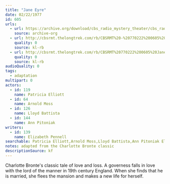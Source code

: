 ```yaml
---
title: "Jane Eyre"
date: 02/22/1977
id: 605
urls: 
  - url: https://archive.org/download/cbs_radio_mystery_theater/cbs_radio_mystery_theater-0601-0650.zip/cbs_radio_mystery_theater-0601-0650%2Fcbsrmt_0605_jane_eyre.mp3
    source: archive-org
  - url: http://cbsrmt.thelongtrek.com/rb/CBSRMT%20-%20770222%200605%20Jane%20Eyre_WLNH-FM__rb.mp3
    quality: 0
    source: kl-rb
  - url: http://cbsrmt.thelongtrek.com/rb/CBSRMT%20770222%200605%20Jane%20Eyre_wbbm_rb%20levels.mp3
    quality: 0
    source: kl-rb
audioQuality: 0
tags: 
  - adaptation
multipart: 0
actors:  
  - id: 119
    name: Patricia Elliott  
  - id: 64
    name: Arnold Moss  
  - id: 126
    name: Lloyd Battista  
  - id: 144
    name: Ann Pitoniak
writers:  
  - id: 139
    name: Elizabeth Pennell
searchable: Patricia Elliott,Arnold Moss,Lloyd Battista,Ann Pitoniak Elizabeth Pennell
notes: adapted from the Charlotte Bronte classic
descriptionSource: kf
---
```

Charlotte Bronte's classic tale of love and loss. A governess falls in love with the lord of the manner in 19th century England. When she finds that he is married, she flees the mansion and makes a new life for herself.